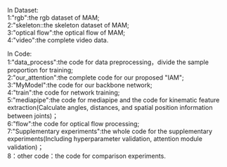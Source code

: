 In Dataset:  
1:"rgb":the rgb dataset of MAM;  
2:"skeleton::the skeleton dataset of MAM;  
3:"optical flow":the optical flow of MAM;  
4:"video":the complete video data.  

In Code:  
1:"data_process":the code  for data preprocessing，divide the sample proportion for training;  
2:"our_attention":the complete code for our proposed "IAM";  
3:"MyModel":the code for our backbone network;  
4:"train":the code for network training;  
5:"mediapipe":the code for mediapipe and the code for kinematic feature extraction(Calculate angles, distances, and spatial position information between joints)；  
6:"flow":the code for optical flow processing;  
7:"Supplementary experiments":the whole code for the supplementary experiments(Including hyperparameter validation, attention module validation)；  
8：other code：the code for comparison experiments.

